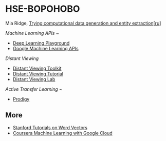 # HSE-BOPOHOBO


Mia Ridge, [Trying computational data generation and entity extraction](http://www.openobjects.org.uk/2017/02/trying-computational-data-generation-and-entity-extraction/)[[ru](https://translate.google.com/translate?sl=en&tl=ru&js=y&prev=_t&hl=en&ie=UTF-8&u=http%3A%2F%2Fwww.openobjects.org.uk%2F2017%2F02%2Ftrying-computational-data-generation-and-entity-extraction%2F&edit-text=&act=url)]

_Machine Learning APIs_ ~
 
 
- [Deep Learning Playground](http://104.131.28.158)
- [Google Machine Learning APIs](https://drive.google.com/file/d/1CO9k589Mbwqz3sBMBSutoSXIarYH4NCP/view?usp=sharing)

_Distant Viewing_
- [Distant Viewing Toolkit](https://github.com/distant-viewing/dvt)
- [Distant Viewing Tutorial](https://github.com/statsmaths/distant-viewing-tutorial)
- [Distant Viewing Lab](https://distantviewing.org/)

_Active Transfer Learning_ ~

- [Prodigy](https://prodi.gy/demo?view_id=ner)


## More

- [Stanford Tutorials on Word Vectors](https://github.com/sul-cidr/dh2018-word-vector-workshops)
- [Coursera Machine Learning with Google Cloud](https://www.coursera.org/specializations/machine-learning-tensorflow-gcp)
